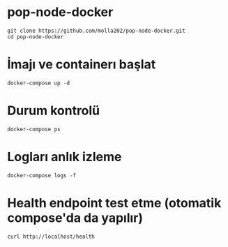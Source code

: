# pop-node-docker
```
git clone https://github.com/molla202/pop-node-docker.git
cd pop-node-docker
```
# İmajı ve containerı başlat
```
docker-compose up -d
```
# Durum kontrolü
```
docker-compose ps
```
# Logları anlık izleme
```
docker-compose logs -f
```
# Health endpoint test etme (otomatik compose'da da yapılır)
```
curl http://localhost/health
```
